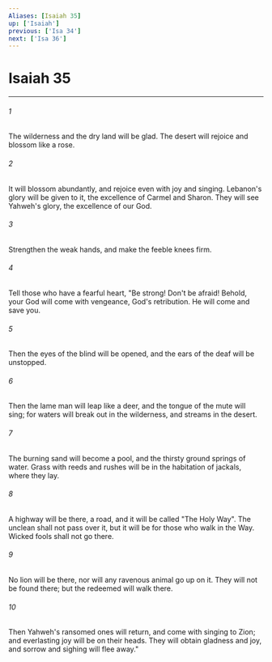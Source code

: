 ```yaml
---
Aliases: [Isaiah 35]
up: ['Isaiah']
previous: ['Isa 34']
next: ['Isa 36']
---
```

# Isaiah 35
***





###### 1 

The wilderness and the dry land will be glad. The desert will rejoice and blossom like a rose. 



###### 2 

It will blossom abundantly, and rejoice even with joy and singing. Lebanon's glory will be given to it, the excellence of Carmel and Sharon. They will see Yahweh's glory, the excellence of our God. 



###### 3 

Strengthen the weak hands, and make the feeble knees firm. 



###### 4 

Tell those who have a fearful heart, "Be strong! Don't be afraid! Behold, your God will come with vengeance, God's retribution. He will come and save you. 



###### 5 

Then the eyes of the blind will be opened, and the ears of the deaf will be unstopped. 



###### 6 

Then the lame man will leap like a deer, and the tongue of the mute will sing; for waters will break out in the wilderness, and streams in the desert. 



###### 7 

The burning sand will become a pool, and the thirsty ground springs of water. Grass with reeds and rushes will be in the habitation of jackals, where they lay. 



###### 8 

A highway will be there, a road, and it will be called "The Holy Way". The unclean shall not pass over it, but it will be for those who walk in the Way. Wicked fools shall not go there. 



###### 9 

No lion will be there, nor will any ravenous animal go up on it. They will not be found there; but the redeemed will walk there. 



###### 10 

Then Yahweh's ransomed ones will return, and come with singing to Zion; and everlasting joy will be on their heads. They will obtain gladness and joy, and sorrow and sighing will flee away."
